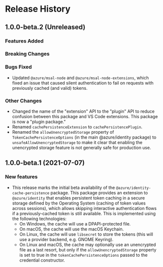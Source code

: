 # Release History

## 1.0.0-beta.2 (Unreleased)

### Features Added

### Breaking Changes

### Bugs Fixed

- Updated `@azure/msal-node` and `@azure/msal-node-extensions`, which fixed an issue that caused silent authentication to fail on requests with previously cached (and valid) tokens.

### Other Changes

- Changed the name of the "extension" API to the "plugin" API to reduce confusion between this package and VS Code extensions. This package is now a "plugin package."
- Renamed `cachePersistenceExtension` to `cachePersistencePlugin`.
- Renamed the `allowUnencryptedStorage` property of `TokenCachePersistenceOptions` (in the main @azure/identity package) to `unsafeAllowUnencryptedStorage` to make it clear that enabling the unencrypted storage feature is not generally safe for production use.

## 1.0.0-beta.1 (2021-07-07)

### New features

- This release marks the initial beta availability of the `@azure/identity-cache-persistence` package. This package provides an extension to `@azure/identity` that enables persistent token caching in a secure storage defined by the Operating System (caching of token values across sessions), which allows skipping interactive authentication flows if a previously-cached token is still available. This is implemented using the following technologies:
  - On Windows, the cache will use a DPAPI-protected file.
  - On macOS, the cache will use the macOS Keychain.
  - On Linux, the cache will use `libsecret` to store the tokens (this will use a provider backend, e.g. GNOME Keyring).
  - On Linux and macOS, the cache may optionally use an unencrypted file as a last resort, but only if the `allowUnencryptedStorage` property is set to true in the `tokenCachePersistenceOptions` passed to the credential constructor.
